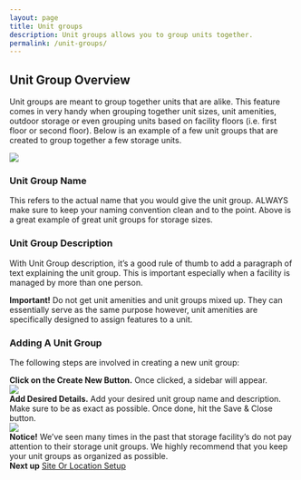 ```yaml
---
layout: page
title: Unit groups
description: Unit groups allows you to group units together.
permalink: /unit-groups/
---
```


<h2 class="mb-3 fs-2">Unit Group Overview</h2>

<p class="lead mb-4">Unit groups are meant to group together units that are alike. This feature comes in very handy when grouping together unit sizes, unit amenities, outdoor storage or even grouping units based on facility floors (i.e. first floor or second floor). Below is an example of a few unit groups that are created to group together a few storage units.  </p>

<img src="https://assets.cubikil.com/frontend/documentation/unit-group-examples.jpeg" class="img-fluid rounded-3 shadow-sm mb-4" />

<h3 class="mb-3 fs-5">Unit Group Name</h3>
<p class="lead mb-4">This refers to the actual name that you would give the unit group. ALWAYS make sure to keep your naming convention clean and to the point. Above is a great example of great unit groups for storage sizes. </p>

<h3 class="mb-3 fs-5">Unit Group Description</h3>
<p class="lead mb-4">With Unit Group description, it’s a good rule of thumb to add a paragraph of text explaining the unit group. This is important especially when a facility is managed by more than one person.</p>

<div class="alert bg-grad-2 text-white mb-4" role="alert">
<i class="fa-solid fa-circle-exclamation"></i>
  <b class="mx-2">Important!</b>
Do not get unit amenities and unit groups mixed up. They can essentially serve as the same purpose however, unit amenities are specifically designed to assign features to a unit.
</div>

<h3 class="mb-3 fs-4" id="AddingUnitGroup">Adding A Unit Group</h3>

<p class="lead mb-4">The following steps are involved in creating a new unit group:</p>

<div class="d-flex flex-row gap-2 align-items-center mb-3 lead">
<i class="fa-solid fa-circle-1 fs-1"></i><span><b>Click on the Create New Button.</b> Once clicked, a sidebar will appear.</span>
</div>
<img src="https://assets.cubikil.com/frontend/documentation/add-new-btn.jpeg" class="img-fluid rounded-3 shadow-sm mb-4" />

<div class="d-flex flex-row gap-2 align-items-center mb-3 lead">
<i class="fa-solid fa-circle-2 fs-1"></i><span><b>Add Desired Details.</b> Add your desired unit group name and description. Make sure to be as exact as possible. Once done, hit the Save & Close button.</span>
</div>
<img src="https://assets.cubikil.com/frontend/documentation/add-unit-group.jpeg" class="img-fluid rounded-3 shadow-sm mb-4" />

<div class="alert bg-warning text-dark mb-5" role="alert">
<i class="fa-solid fa-circle-exclamation"></i>
  <b class="mx-2">Notice!</b>
We’ve seen many times in the past that storage facility’s do not pay attention to their storage unit groups. We highly recommend that you keep your unit groups as organized as possible. 
</div>

<div class="bg-light rounded-3 p-3 d-flex flex-row justify-content-between">
<b>Next up</b>
<span>
<a href="{{ "/site-location/" | relative_url }}" class="text-decoration-none fw-bold">Site Or Location Setup</a>
</span>
</div>
